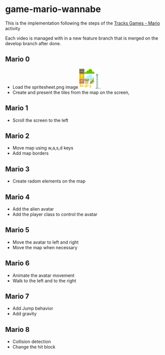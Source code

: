 # game-mario-wannabe

This is the implementation following the steps of the
[Tracks Games - Mario](https://cs50.harvard.edu/x/2020/tracks/games/) activity

Each video is managed with in a new feature branch that is merged on the develop branch after done.

## Mario 0

+ Load the spritesheet.png image ![spritesheet.png](graphics/spritesheet.png).
+ Create and present the tiles from the map on the screen,

## Mario 1

+ Scroll the screen to the left

## Mario 2

+ Move map using w,a,s,d keys
+ Add map borders

## Mario 3

+ Create radom elements on the map

## Mario 4

+ Add the alien avatar
+ Add the player class to control the avatar

## Mario 5

+ Move the avatar to left and right
+ Move the map when necessary

## Mario 6

+ Animate the avatar movement
+ Walk to the left and to the right

## Mario 7

+ Add Jump behavior
+ Add gravity

## Mario 8

+ Collision detection
+ Change the hit block


